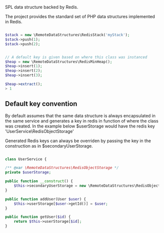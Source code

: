 SPL data structure backed by Redis.


The project provides the standard set of PHP data structures implemented in Redis.

```php

$stack = new \RemoteDataStructures\RedisStack('myStack');
$stack->push(1);
$stack->push(2);


// A default key is given based on where this class was instanced
$heap = new \RemoteDataStructures\RedisMinHeap();
$heap->insert(1);
$heap->insert(2);
$heap->insert(3);

$heap->extract();
> 1

```

## Default key convention

By default assumes that the same data structure is always encapsulated in the same service
and generates a key in redis in function of where the class was created.
In the example below $userStorage would have the redis key 'UserService\RedisObjectStorage'

Generated Redis keys can always be overriden by passing the key in the construction as in
$secondaryUserStorage.

```php

class UserService {

/** @var \RemoteDataStructures\RedisObjectStorage */
private $userStorage;

public function __construct() {
    $this->secondaryUserStorage = new \RemoteDataStructures\RedisObjectStorage('secondary');
}

public function addUser(User $user) {
    $this->userStorage[$user->getId()] = $user;
}

public function getUser($id) {
    return $this->userStorage[$id];
}
```



